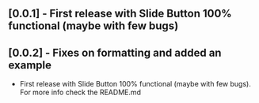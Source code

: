 ## [0.0.1] - First release with Slide Button 100% functional (maybe with few bugs)
## [0.0.2] - Fixes on formatting and added an example

* First release with Slide Button 100% functional (maybe with few bugs). For more info check the README.md

